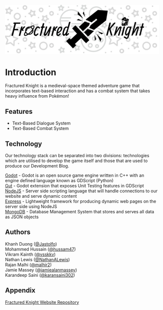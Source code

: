 ![Fractured Knight Logo](fractured-knight-game/resources/game-logo.jpg)
# Introduction
Fractured Knight is a medieval-space themed adventure game that incorporates text-based interaction and has
a combat system that takes heavy influence from Pokémon!

## Features
* Text-Based Dialogue System
* Text-Based Combat System

## Technology
Our technology stack can be separated into two divisions: technologies which are utilised to develop the game itself and those that are used to produce our Development Blog.

[Godot](https://godotengine.org/) - Godot is an open source game engine written in C++ with an engine defined language known as GDScript (Python)  
[Gut](https://github.com/bitwes/Gut) - Godot extension that exposes Unit Testing features in GDScript  
[NodeJS](https://nodejs.org/en/) - Server side scripting language that will handle connections to our website and serve dynamic content  
[Express](https://expressjs.com/) - Lightweight framework for producing dynamic web pages on the server side using NodeJS  
[MongoDB](https://www.mongodb.com/) - Database Management System that stores and serves all data as JSON objects  

## Authors
Khanh Duong ([@Jastolfo](https://github.com/Jastolfo))  
Mohammed Hussain ([@hussam47](https://github.com/hussam47))  
Vikram Kainth ([@vsskkv](https://github.com/vsskkv))  
Nathan Lewis ([@NathanALewis](https://github.com/NathanALewis))  
Rajan Malhi ([@malhir2](https://github.com/malhir2))  
Jamie Massey ([@jamiealanmassey](https://github.com/jamiealanmassey))  
Karandeep Saini ([@karansaini302](https://github.com/karansaini302))  

## Appendix
[Fractured Knight Website Repository](https://github.com/jamiealanmassey/fractured-knight-website)
